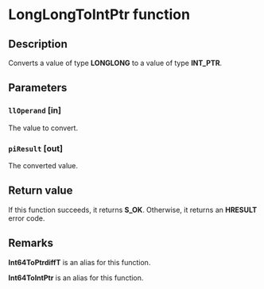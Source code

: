 # LongLongToIntPtr function

## Description

Converts a value of type **LONGLONG** to a value of type **INT_PTR**.

## Parameters

### `llOperand` [in]

The value to convert.

### `piResult` [out]

The converted value.

## Return value

If this function succeeds, it returns **S_OK**. Otherwise, it returns an **HRESULT** error code.

## Remarks

**Int64ToPtrdiffT** is an alias for this function.

**Int64ToIntPtr** is an alias for this function.